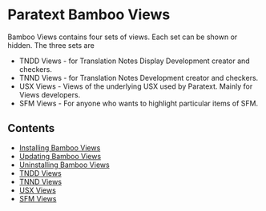 # Paratext Bamboo Views

Bamboo Views contains four sets of views. Each set can be shown or hidden. The three sets are
- TNDD Views - for Translation Notes Display Development creator and checkers.
- TNND Views - for Translation Notes Development creator and checkers.
- USX Views - Views of the underlying USX used by Paratext. Mainly for Views developers.
- SFM Views - For anyone who wants to highlight particular items of SFM.

## Contents
- [Installing Bamboo Views](#install)
- [Updating Bamboo Views](#udate)
- [Uninstalling Bamboo Views](#uninstall)
- [TNDD Views](#tndd)
- [TNND Views](#tnnd)
- [USX Views](#usx)
- [SFM Views](#sfm)


